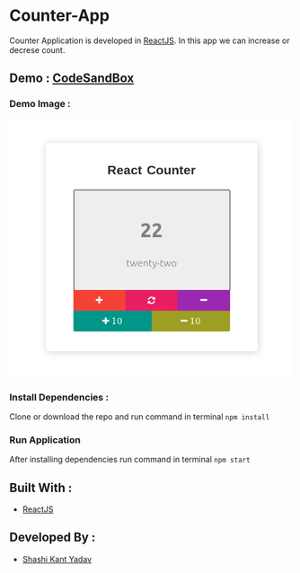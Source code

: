 # Counter-App
Counter Application is developed in [ReactJS](https://reactjs.org/). In this app we can increase or decrese count.

## Demo : [CodeSandBox](https://codesandbox.io/s/counterapp-8bdrg)

### Demo Image :
![Counter Application](/counter.png)

### Install Dependencies : 
Clone or download the repo and run command in terminal
``` npm install ```

### Run Application
After installing dependencies run command in terminal
``` npm start ```

## Built With :
- [ReactJS](https://reactjs.org/)

## Developed By :
* [Shashi Kant Yadav](https://github.com/shashikant712)
